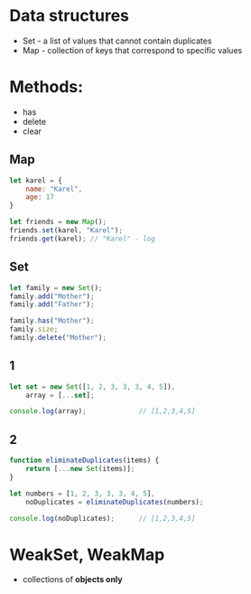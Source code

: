 # Data structures
* Set - a list of values that cannot contain duplicates
* Map - collection of keys that correspond to specific values

# Methods:

* has
* delete
* clear


## Map
```javascript
let karel = {
    name: "Karel",
    age: 17
}

let friends = new Map();
friends.set(karel, "Karel");
friends.get(karel); // "Karel" - log
```

## Set
```javascript
let family = new Set();
family.add("Mother");
family.add("Father");

family.has("Mother");
family.size;
family.delete("Mother");

```

## 1
```javascript
let set = new Set([1, 2, 3, 3, 3, 4, 5]),
    array = [...set];

console.log(array);             // [1,2,3,4,5]
```

## 2
```javascript
function eliminateDuplicates(items) {
    return [...new Set(items)];
}

let numbers = [1, 2, 3, 3, 3, 4, 5],
    noDuplicates = eliminateDuplicates(numbers);

console.log(noDuplicates);      // [1,2,3,4,5]
```

# WeakSet, WeakMap
* collections of **objects only** 

